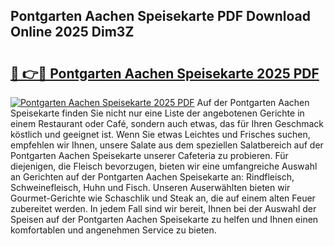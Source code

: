 ## Pontgarten Aachen Speisekarte PDF Download Online 2025 Dim3Z

# <h2><a href="http://gc8qkr.nevu.top/?p=Pontgarten+Aachen+Speisekarte">🔗 👉🔴 Pontgarten Aachen Speisekarte 2025 PDF</a></h2>

[![Pontgarten Aachen Speisekarte 2025 PDF](https://i.imgur.com/dBaPXMq.png)](http://gc8qkr.nevu.top/?p=Pontgarten+Aachen+Speisekarte)
Auf der Pontgarten Aachen Speisekarte finden Sie nicht nur eine Liste der angebotenen Gerichte in einem Restaurant oder Café, sondern auch etwas, das für Ihren Geschmack köstlich und geeignet ist. Wenn Sie etwas Leichtes und Frisches suchen, empfehlen wir Ihnen, unsere Salate aus dem speziellen Salatbereich auf der Pontgarten Aachen Speisekarte unserer Cafeteria zu probieren. Für diejenigen, die Fleisch bevorzugen, bieten wir eine umfangreiche Auswahl an Gerichten auf der Pontgarten Aachen Speisekarte an: Rindfleisch, Schweinefleisch, Huhn und Fisch. Unseren Auserwählten bieten wir Gourmet-Gerichte wie Schaschlik und Steak an, die auf einem alten Feuer zubereitet werden. In jedem Fall sind wir bereit, Ihnen bei der Auswahl der Speisen auf der Pontgarten Aachen Speisekarte zu helfen und Ihnen einen komfortablen und angenehmen Service zu bieten.

